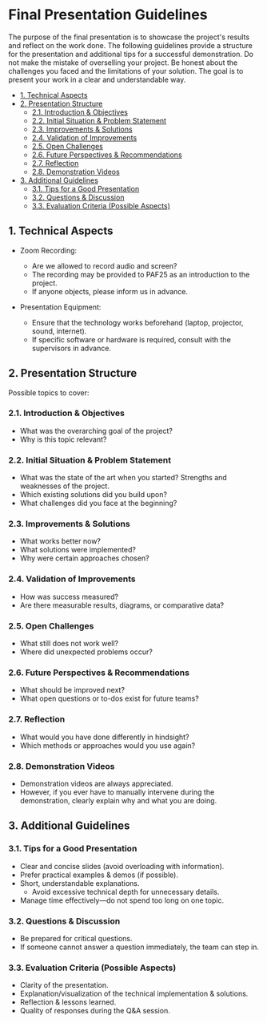# Final Presentation Guidelines

The purpose of the final presentation is to showcase the project's results and reflect on the work done. The following guidelines provide a structure for the presentation and additional tips for a successful demonstration.
Do not make the mistake of overselling your project. Be honest about the challenges you faced and the limitations of your solution. The goal is to present your work in a clear and understandable way.

- [1. Technical Aspects](#1-technical-aspects)
- [2. Presentation Structure](#2-presentation-structure)
  - [2.1. Introduction \& Objectives](#21-introduction--objectives)
  - [2.2. Initial Situation \& Problem Statement](#22-initial-situation--problem-statement)
  - [2.3. Improvements \& Solutions](#23-improvements--solutions)
  - [2.4. Validation of Improvements](#24-validation-of-improvements)
  - [2.5. Open Challenges](#25-open-challenges)
  - [2.6. Future Perspectives \& Recommendations](#26-future-perspectives--recommendations)
  - [2.7. Reflection](#27-reflection)
  - [2.8. Demonstration Videos](#28-demonstration-videos)
- [3. Additional Guidelines](#3-additional-guidelines)
  - [3.1. Tips for a Good Presentation](#31-tips-for-a-good-presentation)
  - [3.2. Questions \& Discussion](#32-questions--discussion)
  - [3.3. Evaluation Criteria (Possible Aspects)](#33-evaluation-criteria-possible-aspects)

## 1. Technical Aspects

- Zoom Recording:
  - Are we allowed to record audio and screen?
  - The recording may be provided to PAF25 as an introduction to the project.
  - If anyone objects, please inform us in advance.

- Presentation Equipment:
  - Ensure that the technology works beforehand (laptop, projector, sound, internet).
  - If specific software or hardware is required, consult with the supervisors in advance.

## 2. Presentation Structure

Possible topics to cover:

### 2.1. Introduction & Objectives

- What was the overarching goal of the project?
- Why is this topic relevant?

### 2.2. Initial Situation & Problem Statement

- What was the state of the art when you started? Strengths and weaknesses of the project.
- Which existing solutions did you build upon?
- What challenges did you face at the beginning?

### 2.3. Improvements & Solutions

- What works better now?
- What solutions were implemented?
- Why were certain approaches chosen?

### 2.4. Validation of Improvements

- How was success measured?
- Are there measurable results, diagrams, or comparative data?

### 2.5. Open Challenges

- What still does not work well?
- Where did unexpected problems occur?

### 2.6. Future Perspectives & Recommendations

- What should be improved next?
- What open questions or to-dos exist for future teams?

### 2.7. Reflection

- What would you have done differently in hindsight?
- Which methods or approaches would you use again?

### 2.8. Demonstration Videos

- Demonstration videos are always appreciated.
- However, if you ever have to manually intervene during the demonstration, clearly explain why and what you are doing.

## 3. Additional Guidelines

### 3.1. Tips for a Good Presentation

- Clear and concise slides (avoid overloading with information).
- Prefer practical examples & demos (if possible).
- Short, understandable explanations.
  - Avoid excessive technical depth for unnecessary details.
- Manage time effectively—do not spend too long on one topic.

### 3.2. Questions & Discussion

- Be prepared for critical questions.
- If someone cannot answer a question immediately, the team can step in.

### 3.3. Evaluation Criteria (Possible Aspects)

- Clarity of the presentation.
- Explanation/visualization of the technical implementation & solutions.
- Reflection & lessons learned.
- Quality of responses during the Q&A session.
